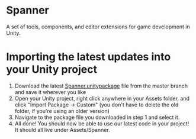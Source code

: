 # Spanner
A set of tools, components, and editor extensions for game development in Unity.

# Importing the latest updates into your Unity project
1. Download the latest [Spanner.unitypackage](https://github.com/MandalaGames/Spanner/blob/master/UnityPackages/Spanner.unitypackage) file from the master branch and save it wherever you like
2. Open your Unity project, right click anywhere in your Assets folder, and click "Import Package -> Custom" (you don't have to delete the old folder, if you're using an older version)
3. Navigate to the package file you downloaded in step 1 and select it.
4. All done! You should now be able to use our latest code in your project! It should all live under Assets/Spanner.
